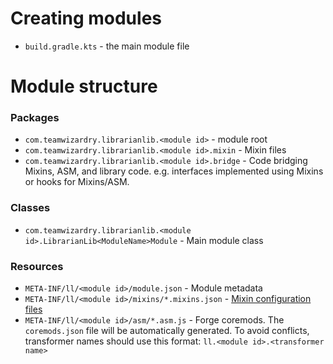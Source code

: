 # Creating modules

- `build.gradle.kts` - the main module file

# Module structure

### Packages
- `com.teamwizardry.librarianlib.<module id>` - module root
- `com.teamwizardry.librarianlib.<module id>.mixin` - Mixin files
- `com.teamwizardry.librarianlib.<module id>.bridge` - Code bridging Mixins, ASM, and library code. e.g. interfaces
implemented using Mixins or hooks for Mixins/ASM.

### Classes
- `com.teamwizardry.librarianlib.<module id>.LibrarianLib<ModuleName>Module` - Main module class

### Resources
- `META-INF/ll/<module id>/module.json` - Module metadata
- `META-INF/ll/<module id>/mixins/*.mixins.json` - [Mixin configuration files](https://github.com/SpongePowered/Mixin/wiki/Introduction-to-Mixins---The-Mixin-Environment#mixin-configuration-files)
- `META-INF/ll/<module id>/asm/*.asm.js` - Forge coremods. The `coremods.json` file will be automatically generated. To 
avoid conflicts, transformer names should use this format: `ll.<module id>.<transformer name>`
    
